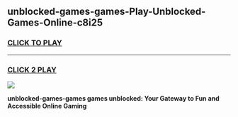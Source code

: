 
## unblocked-games-games-Play-Unblocked-Games-Online-c8i25
<h3>
<a href="https://premium76.site?title=unblocked-games-games&ref=25A">CLICK TO PLAY</a></h3>
<hr>

<h3>
<a href="https://premium76.site?title=unblocked-games-games&ref=25A">CLICK 2 PLAY</a>
  
</h3>

<a href="https://premium76.site?title=unblocked-games-games&ref=25A"><img src="https://clearcache.store/games.png"></a>


**unblocked-games-games games unblocked: Your Gateway to Fun and Accessible Online Gaming**
